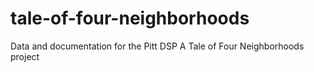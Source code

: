 # tale-of-four-neighborhoods
Data and documentation for the Pitt DSP A Tale of Four Neighborhoods project 
